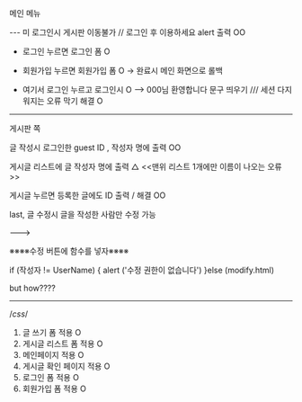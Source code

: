 메인 메뉴

---  미 로그인시 게시판 이동불가 //   로그인 후 이용하세요 alert 출력 OO

- 로그인 누르면 로그인 폼   O

- 회원가입 누르면 회원가입 폼   O
   -> 완료시 메인 화면으로 롤백

- 여기서 로그인 누르고 로그인시  O 
  --> 000님 환영합니다 문구 띄우기    /// 세션 다지워지는  오류  막기  해결 O

------------------------------------------------------------------------------
게시판 쪽

글 작성시 로그인한 guest ID , 작성자 명에 출력  OO

게시글 리스트에 글 작성자 명에 출력 △  <<맨위 리스트 1개에만 이름이 나오는 오류 >>

게시글 누르면 등록한 글에도 ID 출력 / 해결 OO

last, 글 수정시 글을 작성한 사람만 수정 가능 

--->

※※※※수정 버튼에 함수를 넣자※※※※

  if (작성자 != UserName) {
    alert ('수정 권한이 없습니다') 
  }else (modify.html)

but how????





-------------------------------------------------------

/*css*/

1. 글 쓰기 폼 적용    O 
2. 게시글 리스트 폼 적용 O
3. 메인페이지 적용 O
4. 게시글 확인 페이지 적용  O
5. 로그인 폼 적용 O
6. 회원가입 폼 적용  O

